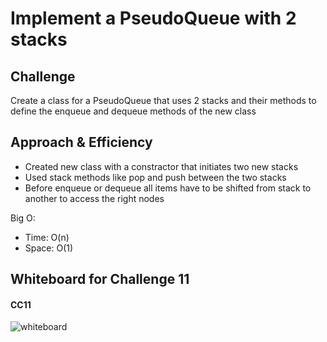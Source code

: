 # Implement a PseudoQueue with 2 stacks

<!-- Short summary or background information -->

## Challenge

Create a class for a PseudoQueue that uses 2 stacks and their methods to define the enqueue and dequeue methods of the new class

## Approach & Efficiency

- Created new class with a constractor that initiates two new stacks
- Used stack methods like pop and push between the two stacks
- Before enqueue or dequeue all items have to be shifted from stack to another to access the right nodes

Big O:

- Time: O(n)
- Space: O(1)

## Whiteboard for Challenge 11
<!-- Embedded whiteboard image -->
#### CC11
![whiteboard](../../../assets/cc11.jpg)